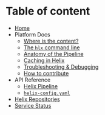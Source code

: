 <!--
/*
* Copyright 2018 Adobe. All rights reserved.
* This file is licensed to you under the Apache License, Version 2.0 (the "License");
* you may not use this file except in compliance with the License. You may obtain a copy
* of the License at http://www.apache.org/licenses/LICENSE-2.0
*
* Unless required by applicable law or agreed to in writing, software distributed under
* the License is distributed on an "AS IS" BASIS, WITHOUT WARRANTIES OR REPRESENTATIONS
* OF ANY KIND, either express or implied. See the License for the specific language
* governing permissions and limitations under the License.
*/
-->

# Table of content

* [Home](/index.md)
* Platform Docs
  * [Where is the content?](/doc/getting-started/content.md)
  * [The `hlx` command line](/client/README.md)
  * [Anatomy of the Pipeline](/pipeline/README.md)
  * [Caching in Helix](/doc/general/shared-caching.md)
  * [Troubleshooting & Debugging](/doc/general/troubleshooting.md)
  * [How to contribute](/doc/general/contributing.md)
* API Reference
  * [Helix Pipeline](https://github.com/adobe/helix-pipeline/tree/master/docs)
  * [`helix-config.yaml`](https://github.com/adobe/helix-shared/tree/master/docs)
* [Helix Repositories](https://github.com/search?p=1&q=topic%3Ahelix+org%3Aadobe&type=Repositories)
* [Service Status](https://status.project-helix.io)